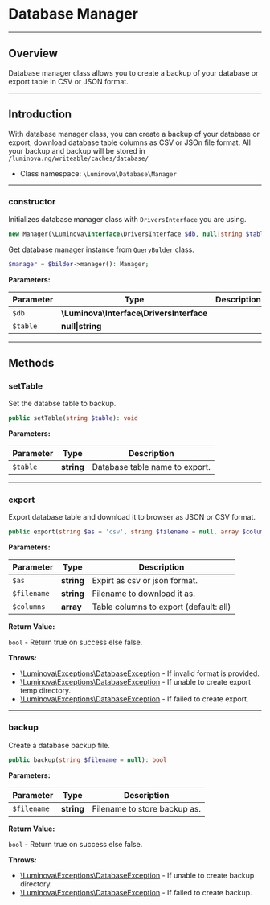 # Database Manager

***

## Overview

Database manager class allows you to create a backup of your database or export table in CSV or JSON format.

***

## Introduction

With database manager class, you can create a backup of your database or export, download database table columns as CSV or JSOn file format. All your backup and backup will be stored in `/luminova.ng/writeable/caches/database/`

* Class namespace: `\Luminova\Database\Manager`

***

### constructor

Initializes database manager class with `DriversInterface` you are using.

```php
new Manager(\Luminova\Interface\DriversInterface $db, null|string $table = null): mixed
```

Get database manager instance from `QueryBulder` class.

```php
$manager = $bilder->manager(): Manager;
```

**Parameters:**

| Parameter | Type | Description |
|-----------|------|-------------|
| `$db` | **\Luminova\Interface\DriversInterface** |  |
| `$table` | **null&#124;string** |  |

***

## Methods

### setTable

Set the databse table to backup.

```php
public setTable(string $table): void
```

**Parameters:**

| Parameter | Type | Description |
|-----------|------|-------------|
| `$table` | **string** | Database table name to export. |

***

### export

Export database table and download it to browser as JSON or CSV format.

```php
public export(string $as = 'csv', string $filename = null, array $columns = ['*']): bool
```

**Parameters:**

| Parameter | Type | Description |
|-----------|------|-------------|
| `$as` | **string** | Expirt as csv or json format. |
| `$filename` | **string** | Filename to download it as. |
| `$columns` | **array** | Table columns to export (default: all) |

**Return Value:**

`bool` - Return true on success else false.

**Throws:**

- [\Luminova\Exceptions\DatabaseException](/exceptions/classes.md#databaseexception) - If invalid format is provided.
- [\Luminova\Exceptions\DatabaseException](/exceptions/classes.md#databaseexception) - If unable to create export temp directory.
- [\Luminova\Exceptions\DatabaseException](/exceptions/classes.md#databaseexception) - If failed to create export.

***

### backup

Create a database backup file.

```php
public backup(string $filename = null): bool
```

**Parameters:**

| Parameter | Type | Description |
|-----------|------|-------------|
| `$filename` | **string** | Filename to store backup as. |

**Return Value:**

`bool` - Return true on success else false.

**Throws:**

- [\Luminova\Exceptions\DatabaseException](/exceptions/classes.md#databaseexception) - If unable to create backup directory.
- [\Luminova\Exceptions\DatabaseException](/exceptions/classes.md#databaseexception) - If failed to create backup.